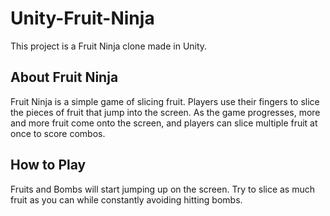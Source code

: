 # Unity-Fruit-Ninja

This project is a Fruit Ninja clone made in Unity.

## About Fruit Ninja

Fruit Ninja is a simple game of slicing fruit. Players use their fingers to 
slice the pieces of fruit that jump into the screen. As the game progresses, 
more and more fruit come onto the screen, and players can slice multiple fruit 
at once to score combos.

## How to Play

Fruits and Bombs will start jumping up on the screen.
Try to slice as much fruit as you can while constantly avoiding hitting bombs.